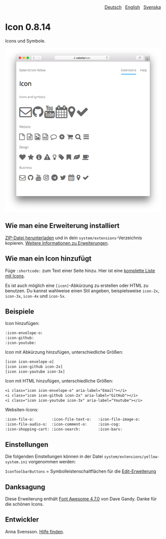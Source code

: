 <p align="right"><a href="README-de.md">Deutsch</a> &nbsp; <a href="README.md">English</a> &nbsp; <a href="README-sv.md">Svenska</a></p>

# Icon 0.8.14

Icons und Symbole.

![Bildschirmfoto](SCREENSHOT.png?raw=true)

## Wie man eine Erweiterung installiert

[ZIP-Datei herunterladen](https://github.com/annaesvensson/yellow-icon/archive/refs/heads/main.zip) und in dein `system/extensions`-Verzeichnis kopieren. [Weitere Informationen zu Erweiterungen](https://github.com/annaesvensson/yellow-update/tree/main/README-de.md).

## Wie man ein Icon hinzufügt

Füge `:shortcode:` zum Text einer Seite hinzu. Hier ist eine [komplette Liste mit Icons](https://fontawesome.com/icons).

Es ist auch möglich eine `[icon]`-Abkürzung zu erstellen oder HTML zu benutzen. Du kannst wahlweise einen Stil angeben, beispielsweise `icon-2x`, `icon-3x`, `icon-4x` und `icon-5x`.

## Beispiele

Icon hinzufügen:

    :icon-envelope-o:
    :icon-github:
    :icon-youtube:

Icon mit Abkürzung hinzufügen, unterschiedliche Größen:

    [icon icon-envelope-o]
    [icon icon-github icon-2x]
    [icon icon-youtube icon-3x]
    
Icon mit HTML hinzufügen, unterschiedliche Größen:

    <i class="icon icon-envelope-o" aria-label="Email"></i>
    <i class="icon icon-github icon-2x" aria-label="GitHub"></i>
    <i class="icon icon-youtube icon-3x" aria-label="Youtube"></i>

Websiten-Icons:

    :icon-file-o:        :icon-file-text-o:   :icon-file-image-o:
    :icon-file-audio-o:  :icon-comment-o:     :icon-cog:
    :icon-shopping-cart: :icon-search:        :icon-bars:

## Einstellungen

Die folgenden Einstellungen können in der Datei `system/extensions/yellow-system.ini` vorgenommen werden:

`IconToolbarButtons` = Symbolleistenschaltflächen für die [Edit-Erweiterung](https://github.com/annaesvensson/yellow-edit/tree/main/README-de.md)  

## Danksagung

Diese Erweiterung enthält [Font Awesome 4.7.0](https://github.com/FortAwesome/Font-Awesome) von Dave Gandy. Danke für die schönen Icons.

## Entwickler

Anna Svensson. [Hilfe finden](https://datenstrom.se/de/yellow/help/).
